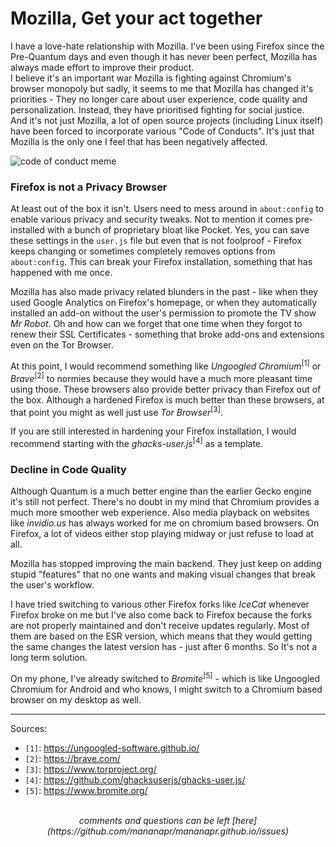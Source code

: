 # Mozilla, Get your act together

I have a love-hate relationship with Mozilla. I've been using Firefox since the Pre-Quantum days and even though it has never been perfect, Mozilla has always made effort to improve their product.
<br>
I believe it's an important war Mozilla is fighting against Chromium's browser monopoly but sadly, it seems to me that Mozilla has changed it's priorities - They no longer care about user experience,
code quality and personalization. Instead, they have prioritised fighting for social justice.
<br>
And it's not just Mozilla, a lot of open source projects (including Linux itself) have been forced to incorporate various "Code of Conducts". It's just that Mozilla is the only one I feel
that has been negatively affected.

<picture>
  <img src="/images/code_of_conduct.png" alt="code of conduct meme">
</picture>

### Firefox is not a Privacy Browser

At least out of the box it isn't. Users need to mess around in `about:config` to enable various privacy and security tweaks. Not to mention it comes pre-installed with a bunch of proprietary bloat like
Pocket. Yes, you can save these settings in the `user.js` file but even that is not foolproof - Firefox keeps changing or sometimes completely removes options from `about:config`. This can break your
Firefox installation, something that has happened with me once.

Mozilla has also made privacy related blunders in the past - like when they used Google Analytics on Firefox's homepage, or when they automatically installed an add-on without the user's permission
to promote the TV show *Mr Robot*. Oh and how can we forget that one time when they forgot to renew their SSL Certificates - something that broke add-ons and extensions even on the Tor Browser.

At this point, I would recommend something like *Ungoogled Chromium*<sup>[1]</sup> or *Brave*<sup>[2]</sup> to normies because they would have a much more pleasant time using those. These browsers also
provide better privacy than Firefox out of the box. Although a hardened Firefox is much better than these browsers, at that point you might as well just use *Tor Browser*<sup>[3]</sup>.

If you are still interested in hardening your Firefox installation, I would recommend starting with the *ghacks-user.js*<sup>[4]</sup> as a template.

### Decline in Code Quality

Although Quantum is a much better engine than the earlier Gecko engine it's still not perfect. There's no doubt in my mind that Chromium provides a much more smoother web experience.
Also media playback on websites like *invidio.us* has always worked for me on chromium based browsers. On Firefox, a lot of videos either stop playing midway or just refuse to load at all.

Mozilla has stopped improving the main backend. They just keep on adding stupid "features" that no one wants and making visual changes that break the user's workflow.

I have tried switching to various other Firefox forks like *IceCat* whenever Firefox broke on me but I've also come back to Firefox because the forks are not properly maintained and don't receive updates
regularly. Most of them are based on the ESR version, which means that they would getting the same changes the latest version has - just after 6 months. So It's not a long term solution.

On my phone, I've already switched to *Bromite*<sup>[5]</sup> - which is like Ungoogled Chromium for Android and who knows, I might switch to a Chromium based browser on my desktop as well.

---

Sources:

- `[1]`: <https://ungoogled-software.github.io/>
- `[2]`: <https://brave.com/>
- `[3]`: <https://www.torproject.org/>
- `[4]`: <https://github.com/ghacksuserjs/ghacks-user.js/>
- `[5]`: <https://www.bromite.org/>

<br>
<center><i>
comments and questions can be left [here](https://github.com/mananapr/mananapr.github.io/issues)
</i></center>
